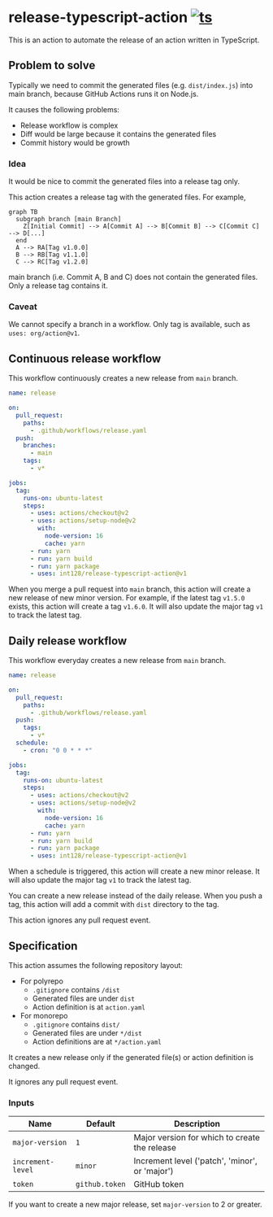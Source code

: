 # release-typescript-action [![ts](https://github.com/int128/release-typescript-action/actions/workflows/ts.yaml/badge.svg)](https://github.com/int128/release-typescript-action/actions/workflows/ts.yaml)

This is an action to automate the release of an action written in TypeScript.


## Problem to solve

Typically we need to commit the generated files (e.g. `dist/index.js`) into main branch,
because GitHub Actions runs it on Node.js.

It causes the following problems:

- Release workflow is complex
- Diff would be large because it contains the generated files
- Commit history would be growth

### Idea

It would be nice to commit the generated files into a release tag only.

This action creates a release tag with the generated files.
For example,

```mermaid
graph TB
  subgraph branch [main Branch]
    Z[Initial Commit] --> A[Commit A] --> B[Commit B] --> C[Commit C] --> D[...]
  end
  A --> RA[Tag v1.0.0]
  B --> RB[Tag v1.1.0]
  C --> RC[Tag v1.2.0]
```

main branch (i.e. Commit A, B and C) does not contain the generated files.
Only a release tag contains it.

### Caveat

We cannot specify a branch in a workflow. Only tag is available, such as `uses: org/action@v1`.


## Continuous release workflow

This workflow continuously creates a new release from `main` branch.

```yaml
name: release

on:
  pull_request:
    paths:
      - .github/workflows/release.yaml
  push:
    branches:
      - main
    tags:
      - v*

jobs:
  tag:
    runs-on: ubuntu-latest
    steps:
      - uses: actions/checkout@v2
      - uses: actions/setup-node@v2
        with:
          node-version: 16
          cache: yarn
      - run: yarn
      - run: yarn build
      - run: yarn package
      - uses: int128/release-typescript-action@v1
```

When you merge a pull request into `main` branch, this action will create a new release of new minor version.
For example, if the latest tag `v1.5.0` exists, this action will create a tag `v1.6.0`.
It will also update the major tag `v1` to track the latest tag.


## Daily release workflow

This workflow everyday creates a new release from `main` branch.

```yaml
name: release

on:
  pull_request:
    paths:
      - .github/workflows/release.yaml
  push:
    tags:
      - v*
  schedule:
    - cron: "0 0 * * *"

jobs:
  tag:
    runs-on: ubuntu-latest
    steps:
      - uses: actions/checkout@v2
      - uses: actions/setup-node@v2
        with:
          node-version: 16
          cache: yarn
      - run: yarn
      - run: yarn build
      - run: yarn package
      - uses: int128/release-typescript-action@v1
```

When a schedule is triggered, this action will create a new minor release.
It will also update the major tag `v1` to track the latest tag.

You can create a new release instead of the daily release.
When you push a tag, this action will add a commit with `dist` directory to the tag.

This action ignores any pull request event.


## Specification

This action assumes the following repository layout:

- For polyrepo
  - `.gitignore` contains `/dist`
  - Generated files are under `dist`
  - Action definition is at `action.yaml`
- For monorepo
  - `.gitignore` contains `dist/`
  - Generated files are under `*/dist`
  - Action definitions are at `*/action.yaml`

It creates a new release only if the generated file(s) or action definition is changed.

It ignores any pull request event.


### Inputs

| Name | Default | Description
|------|----------|------------
| `major-version` | `1` | Major version for which to create the release
| `increment-level` | `minor` | Increment level ('patch', 'minor', or 'major')
| `token` | `github.token` | GitHub token

If you want to create a new major release, set `major-version` to 2 or greater.

